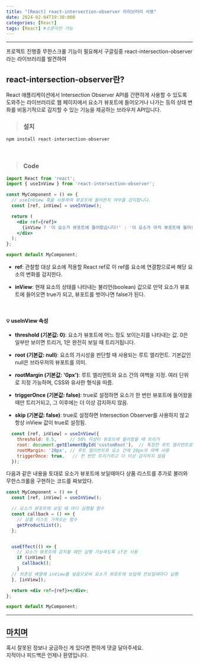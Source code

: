 ```yaml
---
title: "[React] react-intersection-observer 라이브러리 사용"
date: 2024-02-04T19:30:000
categories: [React]
tags: [React] #소문자만 가능
---
```


---

<p>프로젝트 진행중 무한스크롤 기능이 필요해서 구글링중 react-intersection-observer라는 라이브러리를 발견하여</p>

## <b>react-intersection-observer란?</b>

<p>React 애플리케이션에서 Intersection Observer API를 간편하게 사용할 수 있도록 도와주는 라이브러리로 웹 페이지에서 요소가 뷰포트에 들어오거나 나가는 등의 상태 변화를 비동기적으로 감지할 수 있는 기능을 제공하는 브라우저 API입니다.</p>

<h3><blockquote>설치
</blockquote></h3>

```js
npm install react-intersection-observer
```

<br/>

<h3><blockquote>Code
</blockquote></h3>

```jsx
import React from 'react';
import { useInView } from 'react-intersection-observer';

const MyComponent = () => {
  // useInView 훅을 사용하여 뷰포트에 들어온지 여부를 감지합니다.
  const [ref, inView] = useInView();

  return (
    <div ref={ref}>
      {inView ? '이 요소가 뷰포트에 들어왔습니다!' : '이 요소가 아직 뷰포트에 들어오지 않았습니다.'}
    </div>
  );
};

export default MyComponent;
```

- <strong>ref</strong>: 관찰할 대상 요소에 적용할 React ref로 이 ref를 요소에 연결함으로써 해당 요소의 변화를 감지한다.

- <strong>inView</strong>: 현재 요소의 상태를 나타내는 불리언(boolean) 값으로 만약 요소가 뷰포트에 들어오면 true가 되고, 뷰포트를 벗어나면 false가 된다.

<br/>

#### 💡 useInView 속성

- <strong>threshold (기본값: 0)</strong>: 요소가 뷰포트에 어느 정도 보이는지를 나타내는 값. 0은 일부만 보이면 트리거, 1은 완전히 보일 때 트리거됩니다.

- <strong>root (기본값: null)</strong>: 요소의 가시성을 판단할 때 사용되는 루트 엘리먼트. 기본값인 null은 브라우저의 뷰포트를 의미.

- <strong>rootMargin (기본값: '0px')</strong>: 루트 엘리먼트와 요소 간의 여백을 지정. 여러 단위로 지정 가능하며, CSS와 유사한 형식을 따름.

- <strong>triggerOnce (기본값: false)</strong>: true로 설정하면 요소가 한 번만 뷰포트에 들어왔을 때만 트리거되고, 그 이후에는 더 이상 감지하지 않음.

- <strong>skip (기본값: false)</strong>: true로 설정하면 Intersection Observer를 사용하지 않고 항상 inView 값이 true로 설정됨.

```js
  const [ref, inView] = useInView({
    threshold: 0.5,     // 50% 이상이 뷰포트에 들어왔을 때 트리거
    root: document.getElementById('customRoot'),  // 특정한 루트 엘리먼트로 지정
    rootMargin: '20px', // 루트 엘리먼트와 요소 간에 20px의 여백 사용
    triggerOnce: true,   // 한 번만 트리거하고 더 이상 감지하지 않음
  });
```

<p>다음과 같은 내용을 토대로 요소가 뷰포트에 보일때마다 상품 리스트를 추가로 불러와 무한스크롤을 구현하는 코드를 짜보았다.</p>

```jsx
const MyComponent = () => {
  const [ref, inView] = useInView();

  // 요소가 뷰포트에 보일 때 마다 실행될 함수
  const callback = () => {
    // 상품 리스트 가져오는 함수
    getProductList();
  };


  useEffect(() => {
    // 요소가 뷰포트에 감지될 때만 실행 가능하도록 if문 사용
    if (inView) {
      callback();
    }
  // 의존성 배열에 inView를 넣음으로써 요소가 뷰포트에 보일때 안보일때마다 실행
  }, [inView]);

  return <div ref={ref}></div>;
};

export default MyComponent;
```

---

## <b style="border-bottom:2px solid gray"><b>마치며</b></b>

<P>혹시 잘못된 정보나 궁금하신 게 있다면 편하게 댓글 달아주세요.<br/>
지적이나 피드백은 언제나 환영입니다.</p>